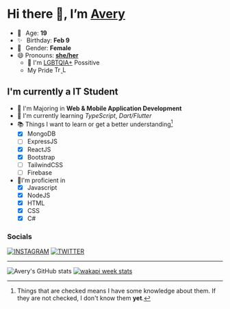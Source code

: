 # Hi there 👋, I’m [Avery][pronounspage]

- 🌸⠀Age: **19**
- ✨⠀Birthday: **Feb 9**
- 🎨⠀Gender: **Female**
- 😄 Pronouns: **[she/her][pronouns-definitions]**
  - 🌈 I'm [LGBTQIA+][lgbt-foundation] Possitive
  - <div class="Flags">
      <span>My Pride</span>
      <a href="https://en.pronouns.page/dictionary/terminology#transgender">
        <img src="https://pronouns.page/flags/Transgender.png" alt="Transgender Flag" height="15px"/>
      </a>
      <a href="https://en.pronouns.page/dictionary/terminology#lesbian">
      <img src="https://pronouns.page/flags/Lesbian.png" alt="Lesbian Flag" height="15px"/>
      </a>
    </div>

## I'm currently a IT Student

- 📌 I'm Majoring in **Web & Mobile Application Development**
- 🌱 I'm currently learning _TypeScript_, _Dart/Flutter_
- 📚 Things I want to learn or get a better understanding[^1]
  - [x] MongoDB
  - [ ] ExpressJS
  - [x] ReactJS
  - [x] Bootstrap
  - [ ] TailwindCSS
  - [ ] Firebase
- 🎉I'm proficient in
  - [x] Javascript
  - [x] NodeJS
  - [x] HTML
  - [x] CSS
  - [x] C#

### Socials

[![INSTAGRAM](https://img.shields.io/badge/Instagram-E4405F?style=for-the-badge&logo=instagram&logoColor=white)][instagram-link]
[![TWITTER](https://img.shields.io/badge/Twitter-1DA1F2?style=for-the-badge&logo=twitter&logoColor=white)][twitter-link]

---

![Avery's GitHub stats](https://github-readme-stats.vercel.app/api?username=Averyyyyyyyy&show_icons=true&theme=vue-dark)
[![wakapi week stats](https://github-readme-stats.vercel.app/api/wakatime?username=Averyyyyyyyy&api_domain=wakapi.dev&bg_color=2D3748&title_color=2F855A&icon_color=2F855A&text_color=ffffff&custom_title=Wakapi%20Week%20Stats&layout=compact)][wakatime-profile]

[^1]:
    Things that are checked means I have some knowledge about them.
    If they are not checked, I don't know them **yet**.

[//]: <> (Links)

[wakatime-profile]: https://wakatime.com/@Averyyyyyyyy
[pronouns-definitions]: https://en.pronouns.page/she/her
[pronounspage]: https://pronouns.page/@cattgirlava
[lgbt-foundation]: https://lgbt.foundation/
[twitter-link]: https://twitter.com/cattgirlava
[instagram-link]: https://instagram.com/cattgirlava
[alexandres-badge-repo]: https://github.com/alexandresanlim/Badges4-README.md-Profile
